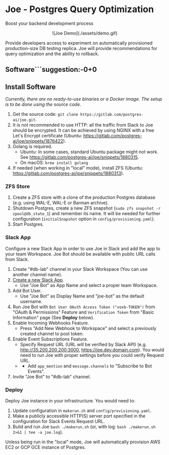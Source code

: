 # Joe - Postgres Query Optimization
Boost your backend development process


<div align="center">
    ![Joe Demo](./assets/demo.gif)
</div>

Provide developers access to experiment on automatically provisioned
production-size DB testing replica. Joe will provide recommendations
for query optimization and the ability to rollback.


## Software```suggestion:-0+0
## Install Software

*Currently, there are no ready-to-use binaries or a Docker image. The setup
is to be done using the source code.*

1. Get the source code: `git clone https://gitlab.com/postgres-ai/joe.git`.
1. It is not recommended to use HTTP: all the traffic from Slack to Joe should
be encrypted. It can be achieved by using NGINX with a free Let's Encrypt
certificate (Ubuntu: https://gitlab.com/postgres-ai/joe/snippets/1876422).
1. Golang is required.
    - Ubuntu: In some cases, standard Ubuntu package might not work. See
https://gitlab.com/postgres-ai/joe/snippets/1880315.
    - On macOS: `brew install golang`
1. If needed (when working in "local" mode), install ZFS (Ubuntu:
https://gitlab.com/postgres-ai/joe/snippets/1880313).

### ZFS Store
1. Create a ZFS store with a clone of
the production Postgres database (e.g. using WAL-E, WAL-E or Barman archive).
1. Shutdown Postgres, create a new ZFS snapshot
(`sudo zfs snapshot -r  zpool@db_state_1`) and remember its name. It will
be needed for further configuration (`initialSnapshot` option in 
`config/provisioning.yaml`).
1. Start Postgres.

### Slack App
Configure a new Slack App in order to use Joe in Slack and add the app to your
team Workspace. Joe Bot should be available with public URL calls from Slack.
1. Create "#db-lab" channel in your Slack Workspace (You can use another channel name).
1. [Create a new Slack App](https://api.slack.com/apps?new_app=1).
    * Use "Joe Bot" as App Name and select a proper team Workspace.
1. Add Bot User.
    * Use "Joe Bot" as Display Name and "joe-bot" as the default username.
1. Run Joe Bot with `Bot User OAuth Access Token ("xoxb-TOKEN")` from "OAuth & Permissions" Feature and `Verification Token` from "Basic Information" page (See **Deploy** below).
1. Enable Incoming Webhooks Feature.
    * Press "Add New Webhook to Workspace" and select a previously created channel to post token.
1. Enable Event Subscriptions Feature.
    * Specify Request URL (URL will be verified by Slack API) (e.g. http://35.200.200.200:3000, https://joe.dev.domain.com). You would need to run Joe with proper settings before you could verify Request URL.
    * * Add `app_mention` and `message.channels` to "Subscribe to Bot Events".
1. Invite "Joe Bot" to "#db-lab" channel.

### Deploy
Deploy Joe instance in your infrastructure. You would need to:
1. Update configuration in `makerun.sh` and `config/provisioning.yaml`.
1. Make a publicly accessible HTTP(S) server port specified in the configuration for Slack Events Request URL.
1. Build and run Joe `bash ./makerun.sh` (or, with log: `bash ./makerun.sh 2>&1 | tee -a joe.log`).

Unless being run in the "local" mode, Joe will automatically provision AWS EC2
or GCP GCE instance of Postgres.



